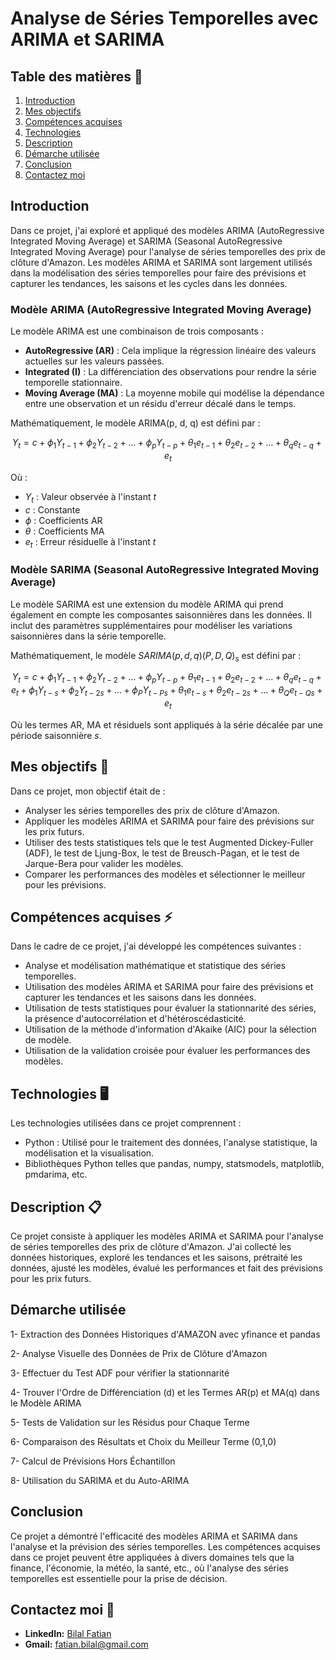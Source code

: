 # Analyse de Séries Temporelles avec ARIMA et SARIMA

## Table des matières 📝
1. [Introduction](#introduction)
2. [Mes objectifs](#mes-objectifs)
3. [Compétences acquises](#compétences-acquises)
4. [Technologies](#technologies)
5. [Description](#description)
6. [Démarche utilisée](#démarche-utilisée)
7. [Conclusion](#conclusion)
9. [Contactez moi](#contact)

## Introduction
Dans ce projet, j'ai exploré et appliqué des modèles ARIMA (AutoRegressive Integrated Moving Average) et SARIMA (Seasonal AutoRegressive Integrated Moving Average) pour l'analyse de séries temporelles des prix de clôture d'Amazon. Les modèles ARIMA et SARIMA sont largement utilisés dans la modélisation des séries temporelles pour faire des prévisions et capturer les tendances, les saisons et les cycles dans les données.

### Modèle ARIMA (AutoRegressive Integrated Moving Average)
Le modèle ARIMA est une combinaison de trois composants : 
- **AutoRegressive (AR)** : Cela implique la régression linéaire des valeurs actuelles sur les valeurs passées.
- **Integrated (I)** : La différenciation des observations pour rendre la série temporelle stationnaire.
- **Moving Average (MA)** : La moyenne mobile qui modélise la dépendance entre une observation et un résidu d'erreur décalé dans le temps.

Mathématiquement, le modèle ARIMA(p, d, q) est défini par :

$$ Y_t = c + \phi_1 Y_{t-1} + \phi_2 Y_{t-2} + ... + \phi_p Y_{t-p} + \theta_1 e_{t-1} + \theta_2 e_{t-2} + ... + \theta_q e_{t-q} + e_t $$

Où :
- $Y_t$ : Valeur observée à l'instant $t$
- $c$ : Constante
- $\phi$ : Coefficients AR
- $\theta$ : Coefficients MA
- $e_t$ : Erreur résiduelle à l'instant $t$

### Modèle SARIMA (Seasonal AutoRegressive Integrated Moving Average)
Le modèle SARIMA est une extension du modèle ARIMA qui prend également en compte les composantes saisonnières dans les données. Il inclut des paramètres supplémentaires pour modéliser les variations saisonnières dans la série temporelle.

Mathématiquement, le modèle $SARIMA(p, d, q)(P, D, Q)_{s}$ est défini par :

$$ Y_t = c + \phi_1 Y_{t-1} + \phi_2 Y_{t-2} + ... + \phi_p Y_{t-p} + \theta_1 e_{t-1} + \theta_2 e_{t-2} + ... + \theta_q e_{t-q} + e_t +  \phi_1 Y_{t-s} + \phi_2 Y_{t-2s} + ... + \phi_P Y_{t-Ps} + \theta_1 e_{t-s} + \theta_2 e_{t-2s} + ... + \theta_Q e_{t-Qs} + e_t $$

Où les termes AR, MA et résiduels sont appliqués à la série décalée par une période saisonnière $s$.

## Mes objectifs 🎯
Dans ce projet, mon objectif était de :
- Analyser les séries temporelles des prix de clôture d'Amazon.
- Appliquer les modèles ARIMA et SARIMA pour faire des prévisions sur les prix futurs.
- Utiliser des tests statistiques tels que le test Augmented Dickey-Fuller (ADF), le test de Ljung-Box, le test de Breusch-Pagan, et le test de Jarque-Bera pour valider les modèles.
- Comparer les performances des modèles et sélectionner le meilleur pour les prévisions.

## Compétences acquises ⚡
Dans le cadre de ce projet, j'ai développé les compétences suivantes :
- Analyse et modélisation mathématique et statistique des séries temporelles.
- Utilisation des modèles ARIMA et SARIMA pour faire des prévisions et capturer les tendances et les saisons dans les données.
- Utilisation de tests statistiques pour évaluer la stationnarité des séries, la présence d'autocorrélation et d'hétéroscédasticité.
- Utilisation de la méthode d'information d'Akaike (AIC) pour la sélection de modèle.
- Utilisation de la validation croisée pour évaluer les performances des modèles.

## Technologies 🖥️
Les technologies utilisées dans ce projet comprennent :
- Python : Utilisé pour le traitement des données, l'analyse statistique, la modélisation et la visualisation.
- Bibliothèques Python telles que pandas, numpy, statsmodels, matplotlib, pmdarima, etc.

## Description 📋
Ce projet consiste à appliquer les modèles ARIMA et SARIMA pour l'analyse de séries temporelles des prix de clôture d'Amazon. J'ai collecté les données historiques, exploré les tendances et les saisons, prétraité les données, ajusté les modèles, évalué les performances et fait des prévisions pour les prix futurs.

## Démarche utilisée

1- Extraction des Données Historiques d'AMAZON avec yfinance et pandas

2- Analyse Visuelle des Données de Prix de Clôture d'Amazon

3- Effectuer du Test ADF pour vérifier la stationnarité 

4- Trouver l'Ordre de Différenciation (d) et les Termes AR(p) et MA(q) dans le Modèle ARIMA 

5- Tests de Validation sur les Résidus pour Chaque Terme

6- Comparaison des Résultats et Choix du Meilleur Terme (0,1,0)

7- Calcul de Prévisions Hors Échantillon

8- Utilisation du SARIMA et du Auto-ARIMA



## Conclusion
Ce projet a démontré l'efficacité des modèles ARIMA et SARIMA dans l'analyse et la prévision des séries temporelles. Les compétences acquises dans ce projet peuvent être appliquées à divers domaines tels que la finance, l'économie, la météo, la santé, etc., où l'analyse des séries temporelles est essentielle pour la prise de décision.

## Contactez moi 📨

- **LinkedIn:** [Bilal Fatian](https://www.linkedin.com/in/bilal-fatian-806813254/)
- **Gmail:** [fatian.bilal@gmail.com](mailto:fatian.bilal@gmail.com)


